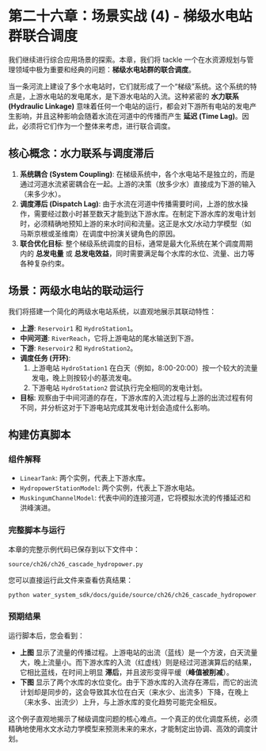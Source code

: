 # 第二十六章：场景实战 (4) - 梯级水电站群联合调度

我们继续进行综合应用场景的探索。本章，我们将 tackle 一个在水资源规划与管理领域中极为重要和经典的问题：**梯级水电站群的联合调度**。

当一条河流上建设了多个水电站时，它们就形成了一个“梯级”系统。这个系统的特点是，上游水电站的发电尾水，是下游水电站的入流。这种紧密的 **水力联系 (Hydraulic Linkage)** 意味着任何一个电站的运行，都会对下游所有电站的发电产生影响，并且这种影响会随着水流在河道中的传播而产生 **延迟 (Time Lag)**。因此，必须将它们作为一个整体来考虑，进行联合调度。

## 核心概念：水力联系与调度滞后

1.  **系统耦合 (System Coupling)**: 在梯级系统中，各个水电站不是独立的，而是通过河道水流紧密耦合在一起。上游的决策（放多少水）直接成为下游的输入（来多少水）。
2.  **调度滞后 (Dispatch Lag)**: 由于水流在河道中传播需要时间，上游的放水操作，需要经过数小时甚至数天才能到达下游水库。在制定下游水库的发电计划时，必须精确地预知上游的来水时间和流量。这正是水文/水动力学模型（如马斯京根或圣维南）在调度中扮演关键角色的原因。
3.  **联合优化目标**: 整个梯级系统调度的目标，通常是最大化系统在某个调度周期内的 **总发电量** 或 **总发电效益**，同时需要满足每个水库的水位、流量、出力等各种复杂约束。

## 场景：两级水电站的联动运行

我们将搭建一个简化的两级水电站系统，以直观地展示其联动特性：
*   **上游**: `Reservoir1` 和 `HydroStation1`。
*   **中间河道**: `RiverReach`，它将上游电站的尾水输送到下游。
*   **下游**: `Reservoir2` 和 `HydroStation2`。
*   **调度任务 (开环)**:
    1.  上游电站 `HydroStation1` 在白天（例如，8:00-20:00）按一个较大的流量发电，晚上则按较小的基流发电。
    2.  下游电站 `HydroStation2` 尝试执行完全相同的发电计划。
*   **目标**: 观察由于中间河道的存在，下游水库的入流过程与上游的出流过程有何不同，并分析这对于下游电站完成其发电计划会造成什么影响。

## 构建仿真脚本

### 组件解释

*   `LinearTank`: 两个实例，代表上下游水库。
*   `HydropowerStationModel`: 两个实例，代表上下游水电站。
*   `MuskingumChannelModel`: 代表中间的连接河道，它将模拟水流的传播延迟和洪峰演进。

### 完整脚本与运行

本章的完整示例代码已保存到以下文件中：

`source/ch26/ch26_cascade_hydropower.py`

您可以直接运行此文件来查看仿真结果：

```bash
python water_system_sdk/docs/guide/source/ch26/ch26_cascade_hydropower.py
```

### 预期结果

运行脚本后，您会看到：
*   **上图** 显示了流量的传播过程。上游电站的出流（蓝线）是一个方波，白天流量大，晚上流量小。而下游水库的入流（红虚线）则是经过河道演算后的结果，它相比蓝线，在时间上明显 **滞后**，并且波形变得平缓（**峰值被削减**）。
*   **下图** 显示了两个水库的水位变化。由于下游水库的入流存在滞后，而它的出流计划却是同步的，这会导致其水位在白天（来水少、出流多）下降，在晚上（来水多、出流少）上升，与上游水库的变化趋势可能完全相反。

这个例子直观地揭示了梯级调度问题的核心难点。一个真正的优化调度系统，必须精确地使用水文水动力学模型来预测未来的来水，才能制定出协调、高效的调度计划。
